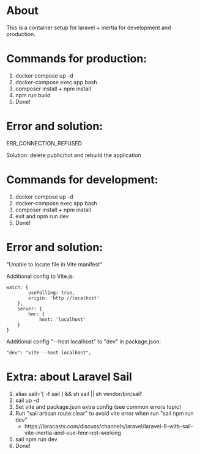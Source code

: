 # About

This is a container setup for laravel + inertia for development and production. 

# Commands for production:

1. docker compose up -d
2. docker-compose exec app bash
3. composer install + npm install
4. npm run build
5. Done!

# Error and solution:

<p>ERR_CONNECTION_REFUSED</p>
<p>Solution: delete public/hot and rebuild the application</p>

# Commands for development:

1. docker compose up -d
2. docker-compose exec app bash
3. composer install + npm install
4. exit and npm run dev
5. Done!

# Error and solution:

"Unable to locate file in Vite manifest"

Additional config to Vite.js:

    watch: {
            usePolling: true,
            origin: 'http://localhost'
        },
        server: {
            hmr: {
                host: 'localhost'
        }
    }

Additional config "--host localhost" to "dev" in package.json: 

    "dev": "vite --host localhost",

# Extra: about Laravel Sail

<ol>
    <li>alias sail='[ -f sail ] && sh sail || sh vendor/bin/sail'</li>
    <li>sail up -d</li>
    <li>Set vite and package.json extra config (see common errors topic)</li>
    <li>Run "sail artisan route:clear" to avoid vite error when run "sail npm run dev"
        <ul>
            <li>https://laracasts.com/discuss/channels/laravel/laravel-9-with-sail-vite-inertia-and-vue-hmr-not-working</li>
        </ul>
    </li>
    <li>sail npm run dev </li>
    <li>Done!</li>
</ol>




